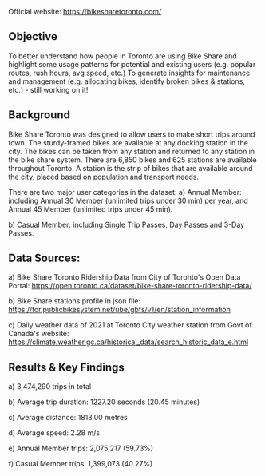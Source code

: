Official website: https://bikesharetoronto.com/

## Objective
To better understand how people in Toronto are using Bike Share
and highlight some usage patterns for potential and existing users (e.g. popular routes, rush hours, avg speed, etc.)
To generate insights for maintenance and management (e.g. allocating bikes, identify broken bikes & stations, etc.) - still working on it!

## Background
Bike Share Toronto was designed to allow users to make short trips around town. The sturdy-framed bikes are available at any docking station in the city. The bikes can be taken from any station and returned to any station in the bike share system. There are 6,850 bikes and 625 stations are available throughout Toronto. A station is the strip of bikes that are available around the city, placed based on population and transport needs.

There are two major user categories in the dataset:
a) Annual Member: including Annual 30 Member (unlimited trips under 30 min) per year, and Annual 45 Member (unlimited trips under 45 min).

b) Casual Member: including Single Trip Passes, Day Passes and 3-Day Passes.

## Data Sources:
a) Bike Share Toronto Ridership Data from City of Toronto's Open Data Portal: https://open.toronto.ca/dataset/bike-share-toronto-ridership-data/

b) Bike Share stations profile in json file: https://tor.publicbikesystem.net/ube/gbfs/v1/en/station_information

c) Daily weather data of 2021 at Toronto City weather station from Govt of Canada's website: https://climate.weather.gc.ca/historical_data/search_historic_data_e.html

## Results & Key Findings
a) 3,474,290 trips in total

b) Average trip duration: 1227.20 seconds (20.45 minutes)

c) Average distance: 1813.00 metres

d) Average speed: 2.28 m/s

e) Annual Member trips: 2,075,217 (59.73%)

f) Casual Member trips: 1,399,073 (40.27%)

